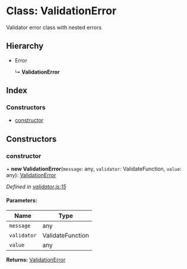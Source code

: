 # Class: ValidationError

Validator error class with nested errors

## Hierarchy

* Error

  ↳ **ValidationError**

## Index

### Constructors

* [constructor](docs/classes/validationerror.md#constructor)

## Constructors

### constructor

\+ **new ValidationError**(`message`: any, `validator`: ValidateFunction, `value`: any): [ValidationError](docs/classes/validationerror.md)

*Defined in [validator.js:15](https://github.com/rubeniskov/cuser/blob/d8636b7/packages/validator/validator.js#L15)*

#### Parameters:

Name | Type |
------ | ------ |
`message` | any |
`validator` | ValidateFunction |
`value` | any |

**Returns:** [ValidationError](docs/classes/validationerror.md)
